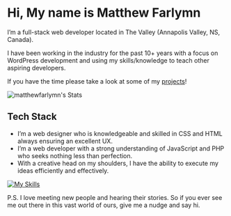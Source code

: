 # Hi, My name is Matthew Farlymn

I’m a full-stack web developer located in The Valley (Annapolis Valley, NS, Canada).

I have been working in the industry for the past 10+ years with a focus on WordPress development and using my skills/knowledge to teach other aspiring developers.

If you have the time please take a look at some of my <a href="https://matthewfarlymn.com/projects/">projects</a>!

![matthewfarlymn's Stats](https://github-readme-stats-virid-rho.vercel.app/api?username=matthewfarlymn&show=reviews,discussions_started,discussions_answered,prs_merged,prs_merged_percentage&show_icons=true&theme=transpartent&hide_border=true)

## Tech Stack

- I’m a web designer who is knowledgeable and skilled in CSS and HTML always ensuring an excellent UX.
- I’m a web developer with a strong understanding of JavaScript and PHP who seeks nothing less than perfection.
- With a creative head on my shoulders, I have the ability to execute my ideas efficiently and effectively.

[![My Skills](https://skillicons.dev/icons?i=css,html,js,php,wordpress)](https://skillicons.dev)

P.S. I love meeting new people and hearing their stories. So if you ever see me out there in this vast world of ours, give me a nudge and say hi.
